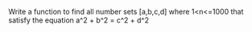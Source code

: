 Write a function to find all number sets  \[a,b,c,d\] where 1<n<=1000 that satisfy the equation a^2 + b^2 = c^2 + d^2
